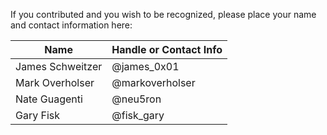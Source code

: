If you contributed and you wish to be recognized, please place your name and contact information here:

|Name                         |Handle or Contact Info    |
|-----------------------------|--------------------------|
|James Schweitzer             |@james_0x01               |
|Mark Overholser              |@markoverholser           |
|Nate Guagenti                |@neu5ron                  |
|Gary Fisk                    |@fisk_gary                |
